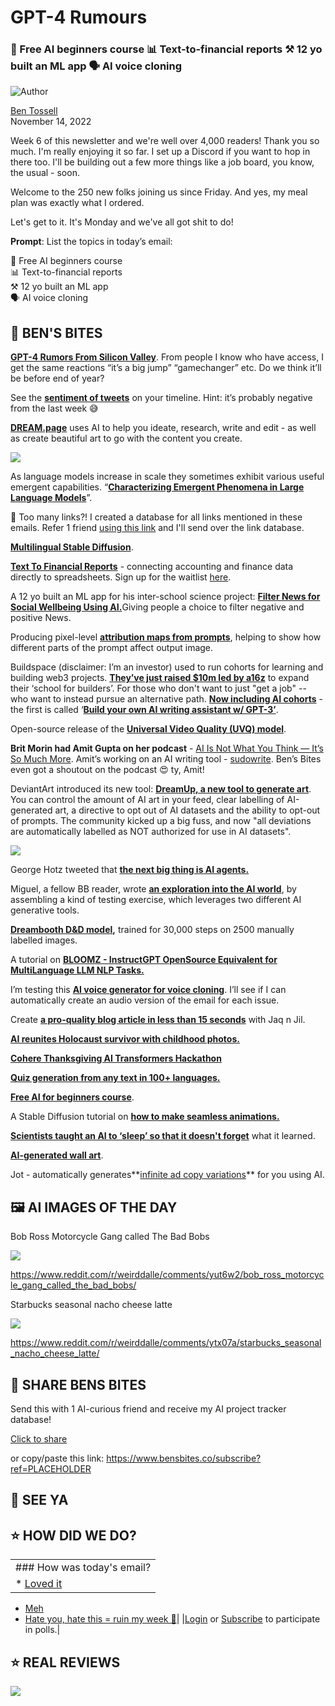 # GPT-4 Rumours

### 🐣 Free AI beginners course 📊 Text-to-financial reports ⚒️ 12 yo built an ML app 🗣️ AI voice cloning

![Author](https://media.beehiiv.com/cdn-cgi/image/fit=scale-down,format=auto,onerror=redirect,quality=80/uploads/user/profile_picture/fc858b4d-39e3-4be1-abf4-2b55504e21a2/thumb_uJ4UYake_400x400.jpg)

[Ben Tossell](https://www.twitter.com/bentossell)\
November 14, 2022

Week 6 of this newsletter and we're well over 4,000 readers! Thank you so much. I'm really enjoying it so far. I set up a Discord if you want to hop in there too. I'll be building out a few more things like a job board, you know, the usual - soon.

Welcome to the 250 new folks joining us since Friday. And yes, my meal plan was exactly what I ordered.

Let's get to it. It's Monday and we've all got shit to do!

**Prompt**: List the topics in today’s email:

🐣 Free AI beginners course\
📊 Text-to-financial reports\
⚒️ 12 yo built an ML app\
🗣️ AI voice cloning

## **🫦 BEN'S BITES**

[**GPT-4 Rumors From Silicon Valley**](https://thealgorithmicbridge.substack.com/p/gpt-4-rumors-from-silicon-valley). From people I know who have access, I get the same reactions “it’s a big jump” “gamechanger” etc. Do we think it’ll be before end of year?

See the [**sentiment of tweets**](https://github.com/taishikato/Tweet-Emotion) on your timeline. Hint: it’s probably negative from the last week 😅

[**DREAM.page**](https://dream.page/) uses AI to help you ideate, research, write and edit - as well as create beautiful art to go with the content you create.

![](https://media.beehiiv.com/cdn-cgi/image/fit=scale-down,format=auto,onerror=redirect,quality=80/uploads/asset/file/8ef0ed44-08c5-473a-8a81-670b99665108/Screenshot_2022-11-14_at_13.20.10.png)

As language models increase in scale they sometimes exhibit various useful emergent capabilities. “[**Characterizing Emergent Phenomena in Large Language Models**](https://ai.googleblog.com/2022/11/characterizing-emergent-phenomena-in.html)”.

👋 Too many links?! I created a database for all links mentioned in these emails. Refer 1 friend [using this link](https://www.bensbites.co/subscribe?ref=PLACEHOLDER) and I'll send over the link database.

[**Multilingual Stable Diffusion**](https://huggingface.co/spaces/juancopi81/multilingual-stable-diffusion).

[**Text To Financial Reports**](https://twitter.com/TrevorJLee20/status/1591075946953859072) - connecting accounting and finance data directly to spreadsheets. Sign up for the waitlist [here](https://waitlist.geniussheets.com/).

A 12 yo built an ML app for his inter-school science project: [**Filter News for Social Wellbeing Using AI.**](https://huggingface.co/spaces/Jayeshbhaal/news_filter_for_social_wellbeing)Giving people a choice to filter negative and positive News.

Producing pixel-level [**attribution maps from prompts**](https://huggingface.co/spaces/tetrisd/Diffusion-Attentive-Attribution-Maps), helping to show how different parts of the prompt affect output image.

Buildspace (disclaimer: I’m an investor) used to run cohorts for learning and building web3 projects. [**They’ve just raised $10m led by a16z**](https://buildspace.so/raise) to expand their ‘school for builders’. For those who don't want to just "get a job" -- who want to instead pursue an alternative path. [**Now including AI cohorts**](https://buildspace.so/builds) - the first is called ‘[**Build your own AI writing assistant w/ GPT-3’**](https://buildspace.so/builds/ai-writer).

Open-source release of the [**Universal Video Quality (UVQ) model**](https://github.com/google/uvq).

**Brit Morin had Amit Gupta on her podcast** - [AI Is Not What You Think — It’s So Much More](https://www.firstinlinepod.com/ai-is-not-what-you-think-its-so-much-more/). Amit’s working on an AI writing tool - [sudowrite](https://www.sudowrite.com/). Ben’s Bites even got a shoutout on the podcast 😍 ty, Amit!

DeviantArt introduced its new tool: [**DreamUp, a new tool to generate art**](https://www.deviantart.com/team/journal/Create-your-own-AI-generated-art-with-DreamUp-933537821). You can control the amount of AI art in your feed, clear labelling of AI-generated art, a directive to opt out of AI datasets and the ability to opt-out of prompts. The community kicked up a big fuss, and now "all deviations are automatically labelled as NOT authorized for use in AI datasets".

![](https://media.beehiiv.com/cdn-cgi/image/fit=scale-down,format=auto,onerror=redirect,quality=80/uploads/asset/file/71a734de-92ef-4e2e-8076-80919c986a16/dfhfljl-3652940b-9cf2-42bd-bee3-69c2a6ea4bcd.png)

George Hotz tweeted that [**the next big thing is AI agents.**](https://twitter.com/realGeorgeHotz/status/1591181077292679168)

Miguel, a fellow BB reader, wrote [**an exploration into the AI world**](https://miguelparente.medium.com/ai-and-the-story-of-exploration-cbea77c94f1), by assembling a kind of testing exercise, which leverages two different AI generative tools.

[**Dreambooth D\&D model**](https://huggingface.co/datasets/0xJustin/Dungeons-and-Diffusion)**,** trained for 30,000 steps on 2500 manually labelled images.

A tutorial on [**BLOOMZ - InstructGPT OpenSource Equivalent for MultiLanguage LLM NLP Tasks.**](https://www.youtube.com/watch?v=Jjn39KGlLGg)

I’m testing this [**AI voice generator for voice cloning**](https://www.resemble.ai/). I’ll see if I can automatically create an audio version of the email for each issue.

Create [**a pro-quality blog article in less than 15 seconds**](https://twitter.com/jaqnjil_ai/status/1587714534180913152) with Jaq n Jil.

[**AI reunites Holocaust survivor with childhood photos.**](https://www.bbc.co.uk/news/technology-63483694)

[**Cohere Thanksgiving AI Transformers Hackathon**](https://lablab.ai/event/cohere-thanksgiving-hackathon)

[**Quiz generation from any text in 100+ languages.**](https://twitter.com/ramsri_goutham/status/1591502776512950272)

[**Free AI for beginners course**](https://www.kdnuggets.com/2022/08/free-ai-beginners-course.html).

A Stable Diffusion tutorial on [**how to make seamless animations.**](https://www.youtube.com/watch?v=3Ydbb9T3sr8)

[**Scientists taught an AI to ‘sleep’ so that it doesn't forget**](https://www.vice.com/en/article/k7byza/could-teaching-an-ai-to-sleep-help-it-remember) what it learned.

**[AI-generated wall art](https://forthewall.art/)**.

Jot - automatically generates\*\*[infinite ad copy variations](https://www.jotapp.tech/)\*\* for you using AI.

## **🖼 AI IMAGES OF THE DAY**

Bob Ross Motorcycle Gang called The Bad Bobs

![](https://media.beehiiv.com/cdn-cgi/image/fit=scale-down,format=auto,onerror=redirect,quality=80/uploads/asset/file/37d7ee9e-af62-42fb-8ce8-8ad48d989527/tqfr9erjqvz91.png)

<https://www.reddit.com/r/weirddalle/comments/yut6w2/bob_ross_motorcycle_gang_called_the_bad_bobs/>

Starbucks seasonal nacho cheese latte

![](https://media.beehiiv.com/cdn-cgi/image/fit=scale-down,format=auto,onerror=redirect,quality=80/uploads/asset/file/dd2827f8-396a-4a76-a862-ba4137eb9cf1/3pa68907woz91.jpg)

<https://www.reddit.com/r/weirddalle/comments/ytx07a/starbucks_seasonal_nacho_cheese_latte/>

## **🤗 SHARE BENS BITES**

Send this with 1 AI-curious friend and receive my AI project tracker database!

[Click to share](https://www.bensbites.co/subscribe?ref=PLACEHOLDER)

or copy/paste this link: https://www.bensbites.co/subscribe?ref=PLACEHOLDER

## **👋 SEE YA**

## **⭐️ HOW DID WE DO?**

||
|:---|
|### How was today's email?|
|\* [Loved it](https://www.bensbites.co/login)

- [Meh](https://www.bensbites.co/login)
- [Hate you, hate this = ruin my week 🥹](https://www.bensbites.co/login)|
  |[Login](https://www.bensbites.co/login) or [Subscribe](https://www.bensbites.co/subscribe) to participate in polls.|

## **⭐️ REAL** REVIEWS

![](https://media.beehiiv.com/cdn-cgi/image/fit=scale-down,format=auto,onerror=redirect,quality=80/uploads/asset/file/fedbeeff-a2f3-4ff2-bd78-903435701f37/Screenshot_2022-10-26_at_14.02.06.png)
